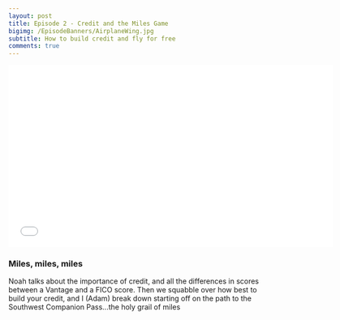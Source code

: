 ```yaml
---
layout: post
title: Episode 2 - Credit and the Miles Game
bigimg: /EpisodeBanners/AirplaneWing.jpg
subtitle: How to build credit and fly for free
comments: true
---
```



<iframe style="border: none" src="//html5-player.libsyn.com/embed/episode/id/5183719/height/360/width/640/theme/standard/autonext/no/thumbnail/yes/autoplay/no/preload/no/no_addthis/no/direction/backward/" height="360" width="640" scrolling="no"  allowfullscreen webkitallowfullscreen mozallowfullscreen oallowfullscreen msallowfullscreen></iframe>

### Miles, miles, miles

Noah talks about the importance of credit, and all the differences in scores between a Vantage and a FICO score. Then we squabble over how best to build your credit, and I (Adam) break down starting off on the path to the Southwest Companion Pass...the holy grail of miles
